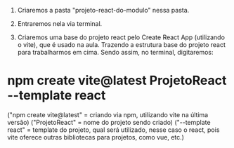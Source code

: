 
1. Criaremos a pasta "projeto-react-do-modulo" nessa pasta.

2. Entraremos nela via terminal.

3. Criaremos uma base do projeto react pelo Create React App (utilizando o vite), que é usado na aula. Trazendo a estrutura base do projeto react para trabalharmos em cima. 
Sendo assim, no terminal, digitaremos: 
# npm create vite@latest ProjetoReact --template react
("npm create vite@latest" = criando via npm, utilizando vite na última versão)
("ProjetoReact" = nome do projeto sendo criado)
("--template react" = template do projeto, qual será utilizado, nesse caso o react, pois vite oferece outras bibliotecas para projetos, como vue, etc.)